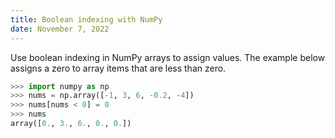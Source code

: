 ```yaml
---
title: Boolean indexing with NumPy
date: November 7, 2022
---
```


Use boolean indexing in NumPy arrays to assign values. The example below assigns a zero to array items that are less than zero.

```python
>>> import numpy as np
>>> nums = np.array([-1, 3, 6, -0.2, -4])
>>> nums[nums < 0] = 0
>>> nums
array([0., 3., 6., 0., 0.])
```
